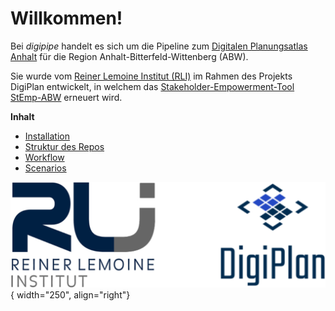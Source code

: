 # Willkommen!

Bei *digipipe* handelt es sich um die Pipeline zum [Digitalen Planungsatlas
Anhalt](https://github.com/rl-institut-private/digiplan) für die Region Anhalt-Bitterfeld-Wittenberg (ABW).

Sie wurde vom [Reiner Lemoine Institut
(RLI)](https://reiner-lemoine-institut.de/) im Rahmen des Projekts
DigiPlan entwickelt, in welchem das [Stakeholder-Empowerment-Tool
StEmp-ABW](https://wam.rl-institut.de/stemp_abw/) erneuert wird.


**Inhalt**

- [Installation](docs/sections/installation.md)
- [Struktur des Repos](docs/sections/structure.md)
- [Workflow](docs/sections/workflow.md)
- [Scenarios](docs/sections/scenarios.md)


![Logo des Reiner Lemoine Instituts](docs/img/logos/RLI_DigiPlan_logos.png){ width="250", align="right"}
